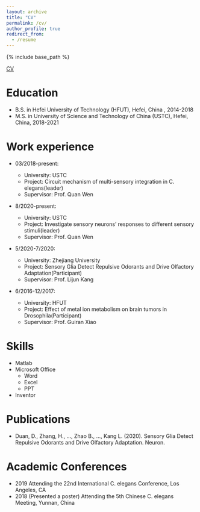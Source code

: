 ```yaml
---
layout: archive
title: "CV"
permalink: /cv/
author_profile: true
redirect_from:
  - /resume
---
```


{% include base_path %}   

[CV](https://www.jianguoyun.com/p/DS7nAqIQveq7CBjHndID)

Education
======
* B.S. in Hefei University of Technology (HFUT), Hefei, China , 2014-2018       
* M.S. in University of Science and Technology of China (USTC), Hefei, China, 2018-2021

Work experience
======
* 03/2018-present: 
  * University: USTC
  * Project: Circuit mechanism of multi-sensory integration in C. elegans(leader)
  * Supervisor: Prof. Quan Wen

* 8/2020-present:   
  * University: USTC
  * Project: Investigate sensory neurons’ responses to different sensory stimuli(leader)
  * Supervisor: Prof. Quan Wen
 
* 5/2020-7/2020:   
  * University: Zhejiang University
  * Project: Sensory Glia Detect Repulsive Odorants and Drive Olfactory Adaptation(Participant)
  * Supervisor: Prof. Lijun Kang          
  
* 6/2016-12/2017:   
  * University: HFUT
  * Project: Effect of metal ion metabolism on brain tumors in Drosophila(Participant)
  * Supervisor: Prof. Guiran Xiao  
  
Skills
======
* Matlab
* Microsoft Office
  * Word
  * Excel
  * PPT
* Inventor

Publications
======
  *	Duan, D., Zhang, H., ..., Zhao B., …, Kang L. (2020). Sensory Glia Detect Repulsive Odorants and Drive Olfactory Adaptation. Neuron.
  
Academic Conferences 
======
 * 2019 Attending the 22nd International C. elegans Conference, Los Angeles, CA
 * 2018 (Presented a poster) Attending the 5th Chinese C. elegans Meeting, Yunnan, China
